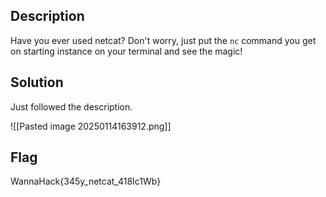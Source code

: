 ## Description
Have you ever used netcat? Don't worry, just put the `nc` command you get on starting instance on your terminal and see the magic!

## Solution
Just followed the description.

![[Pasted image 20250114163912.png]]

## Flag
WannaHack{345y_netcat_418Ic1Wb}